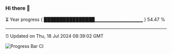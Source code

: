 ### Hi there 👋

⏳ Year progress { ████████████████▁▁▁▁▁▁▁▁▁▁▁▁▁▁ } 54.47 %

---

⏰ Updated on Thu, 18 Jul 2024 08:39:02 GMT

![Progress Bar CI](https://github.com/IshwaranRudhara/GIT-ACTION/workflows/Progress%20Bar%20CI/badge.svg)
